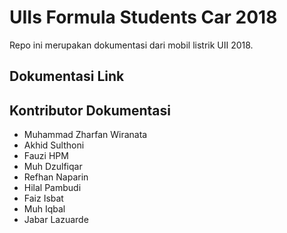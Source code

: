 # UIIs Formula Students Car 2018
Repo ini merupakan dokumentasi dari mobil listrik UII 2018.
## Dokumentasi Link

## Kontributor Dokumentasi

 - Muhammad Zharfan Wiranata
 - Akhid Sulthoni
 - Fauzi HPM
 - Muh Dzulfiqar
 - Refhan Naparin
 - Hilal Pambudi
 - Faiz Isbat
 - Muh Iqbal
 - Jabar Lazuarde

<!--stackedit_data:
eyJoaXN0b3J5IjpbLTE2NzY2OTMxNjYsNTU3MTU0MDI2XX0=
-->